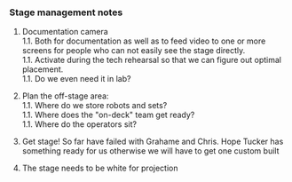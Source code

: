 ### Stage management notes

1. Documentation camera  
	1.1. Both for documentation as well as 
    to feed video to one or more screens for people who can not 
		easily see the stage directly.    
	1.1. Activate during the tech rehearsal so that we can figure 
		out optimal placement.   
	1.1. Do we even need it in lab?  

1. Plan the off-stage area:   
	1.1. Where do we store robots and sets?  
	1.1. Where does the "on-deck" team get ready?  
	1.1. Where do the operators sit?  

1. Get stage! So far have failed with Grahame and Chris. Hope
	Tucker has something ready for us otherwise we will have to get one 
	custom built  
	
4. The stage needs to be white for projection   
